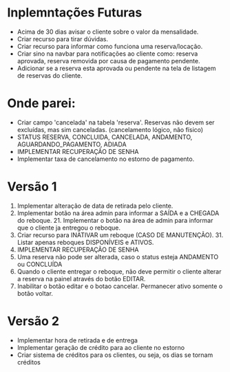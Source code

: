 # Inplemntações Futuras

* Acima de 30 dias avisar o cliente sobre o valor da mensalidade.
* Criar recurso para tirar dúvidas.
* Criar recurso para informar como funciona uma reserva/locação.
* Criar sino na navbar para notificações ao cliente como: reserva aprovada, reserva removida por causa
    de pagamento pendente.
* Adicionar  se a reserva esta aprovada ou pendente na tela de listagem de reservas do cliente.

# Onde parei:

* Criar campo 'cancelada' na tabela 'reserva'. Reservas não devem ser excluídas, mas sim canceladas. (cancelamento  lógico, não físico)
* STATUS RESERVA, CONCLUIDA, CANCELADA, ANDAMENTO, AGUARDANDO_PAGAMENTO, ADIADA
* IMPLEMENTAR RECUPERAÇÃO DE SENHA
* Implementar taxa de cancelamento no estorno de pagamento.

# Versão 1

1. Implementar alteração de data de retirada pelo cliente.
2. Implementar botão na área admin para informar a SAÍDA e a CHEGADA do reboque.
    21. Implementar o botão na área de admin para informar que o cliente ja entregou o reboque. 
3. Criar recurso para INATIVAR um reboque (CASO DE MANUTENÇÃO). 
    31. Listar apenas reboques DISPONÍVEIS e ATIVOS. 
4. IMPLEMENTAR RECUPERAÇÃO DE SENHA
5. Uma reserva não pode ser alterada, caso o status esteja ANDAMENTO ou CONCLUÍDA
6. Quando o cliente entregar o reboque, não deve permitir o cliente alterar a reserva na painel através do botão EDITAR. 
7. Inabilitar o botão editar e o botao cancelar. Permanecer ativo somente o botão voltar.

# Versão 2

* Implementar hora de retirada e de entrega
* Implementar geração de crédito para ao cliente no estorno
* Criar sistema de créditos para os clientes, ou seja, os dias se tornam créditos

